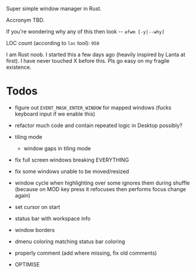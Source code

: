 Super simple window manager in Rust.

Accronym TBD.

If you're wondering why any of this then look -- `afwm [-y|--why]`

LOC count (according to `loc` tool): `950`

I am Rust noob. I started this a few days ago (heavily inspired by
Lanta at first). I have never touched X before this. Pls go easy on my
fragile existence.

# Todos

- figure out `EVENT_MASK_ENTER_WINDOW` for mapped windows (fucks keyboard input
  if we enable this)

- refactor much code and contain repeated logic in Desktop possibly?

- tiling mode
  - window gaps in tiling mode

- fix full screen windows breaking EVERYTHING

- fix some windows unable to be moved/resized

- window cycle when highlighting over some ignores them during shuffle
  (because on MOD key press it refocuses then performs focus change again)

- set cursor on start

- status bar with workspace info

- window borders

- dmenu coloring matching status bar coloring

- properly comment (add where missing, fix old comments)

- OPTIMISE